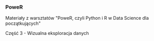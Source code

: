 ### PoweR
Materiały z warsztatów "PoweR, czyli Python i R w Data Science dla początkujących"

Część 3 - Wizualna eksploracja danych

